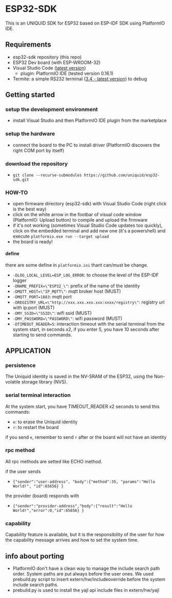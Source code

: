 # ESP32-SDK
This is an UNIQUID SDK for ESP32 based on ESP-IDF SDK using PlatformIO IDE.

## Requirements
- esp32-sdk repository (this repo)
- ESP32 Dev board (with ESP-WROOM-32)
- Visual Studio Code ([latest version](https://code.visualstudio.com/))
    - plugin: PlatformIO IDE (tested version 0.16.1)
- Termite: a simple RS232 terminal ([3.4 - latest version](https://www.compuphase.com/software_termite.htm)) to debug

## Getting started
### setup the development environment
- install Visual Studio and then PlatformIO IDE plugin from the marketplace
### setup the hardware
- connect the board to the PC to install driver (PlatformIO discovers the right COM port by itself)
### download the repository 
- ``git clone --recurse-submodules https://github.com/uniquid/esp32-sdk.git``

### HOW-TO
- open firmware directory (esp32-sdk) with Visual Studio Code (right click is the best way)
- click on the white arrow in the footbar of visual code window (PlatformIO: Upload button) to compile and upload the firmware
- if it's not working (sometimes Visual Studio Code updates too quickly), click on the embedded terminal and add new one (it's a powershell) and execute ``platformio.exe run --target upload``
- the board is ready!

#### define
there are some define in ``platformio.ini`` thant can/must be change.

- ``-DLOG_LOCAL_LEVEL=ESP_LOG_ERROR``: to choose the level of the ESP-IDF logger
- ``-DNAME_PREFIX=\"ESP32_\"``: prefix of the name of the identity
- ``-DMQTT_HOST=\"IP_MQTT\"``: mqtt broker host (MUST)
- ``-DMQTT_PORT=1883``: mqtt port
- ``-DREGISTRY_URL=\"http://xxx.xxx.xxx.xxx:xxxx/registry\"``: registry url with ip:port (MUST)
- ``-DMY_SSID=\"SSID\"``: wifi ssid (MUST)
- ``-DMY_PASSWORD=\"PASSWORD\"``: wifi password (MUST)
- ``-DTIMEOUT_READER=5``: interaction timeout with the serial terminal from the system start, in seconds x2, if you enter 5, you have 10 seconds after starting to send commands.

## APPLICATION
### persistence
The Uniquid identity is saved in the NV-SRAM of the ESP32, using the Non-volatile storage library (NVS).
### serial terminal interaction
At the system start, you have TIMEOUT_READER x2 seconds to send this commands:
- ``e``: to erase the Uniquid identity
- ``r``: to restart the board

if you send ``e``, remember to send ``r`` after or the board will not have an identity
### rpc method
All rpc methods are setted like ECHO method.

if the user sends
- ``{"sender":"user-address", "body":{"method":35, "params":"Hello World!", "id":65656} }``

the provider (board) responds with
- ``{"sender":"provider-address","body":{"result":"Hello World!","error":0,"id":65656} }``
### capability
Capability feature is available, but it is the responsibility of the user for how the capability message arrives and how to set the system time.

## info about porting
- PlatformIO don't have a clean way to manage the include search path order. System paths are put always before the user ones. We used prebuild.py script to insert extern/hw/includeoverride before the system include search paths.
- prebuild.py is used to install the yajl api include files in extern/hw/yajl
